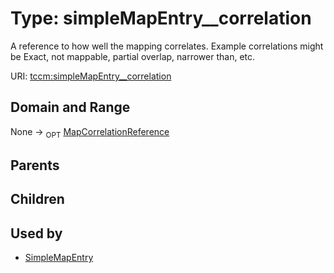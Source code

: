 
# Type: simpleMapEntry__correlation


A reference to how well the mapping correlates. Example correlations might be Exact, not mappable, partial
overlap, narrower than, etc.

URI: [tccm:simpleMapEntry__correlation](https://hotecosystem.org/tccm/simpleMapEntry__correlation)


## Domain and Range

None ->  <sub>OPT</sub> [MapCorrelationReference](MapCorrelationReference.md)

## Parents


## Children


## Used by

 * [SimpleMapEntry](SimpleMapEntry.md)
